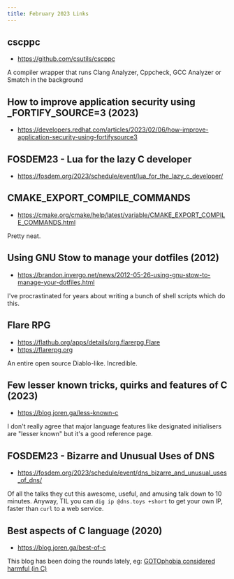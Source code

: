 ```yaml
---
title: February 2023 Links
---
```


## cscppc

* <https://github.com/csutils/cscppc>

A compiler wrapper that runs Clang Analyzer, Cppcheck, GCC Analyzer or Smatch in the background

## How to improve application security using _FORTIFY_SOURCE=3 (2023)

* <https://developers.redhat.com/articles/2023/02/06/how-improve-application-security-using-fortifysource3>

## FOSDEM23 - Lua for the lazy C developer

* <https://fosdem.org/2023/schedule/event/lua_for_the_lazy_c_developer/>

## CMAKE_EXPORT_COMPILE_COMMANDS

* <https://cmake.org/cmake/help/latest/variable/CMAKE_EXPORT_COMPILE_COMMANDS.html>

Pretty neat.

## Using GNU Stow to manage your dotfiles (2012)

* <https://brandon.invergo.net/news/2012-05-26-using-gnu-stow-to-manage-your-dotfiles.html>

I've procrastinated for years about writing a bunch of shell scripts which do this.

## Flare RPG

* <https://flathub.org/apps/details/org.flarerpg.Flare>
* <https://flarerpg.org>

An entire open source Diablo-like. Incredible.

## Few lesser known tricks, quirks and features of C (2023)

* <https://blog.joren.ga/less-known-c>

I don't really agree that major language features like designated initialisers are "lesser known" but it's a good reference page.

## FOSDEM23 - Bizarre and Unusual Uses of DNS

* <https://fosdem.org/2023/schedule/event/dns_bizarre_and_unusual_uses_of_dns/>

Of all the talks they cut this awesome, useful, and amusing talk down to 10 minutes. Anyway, TIL you can `dig ip @dns.toys +short` to get your own IP, faster than `curl` to a web service.

## Best aspects of C language (2020)

* <https://blog.joren.ga/best-of-c>

This blog has been doing the rounds lately, eg: [GOTOphobia considered harmful (in C)](https://blog.joren.ga/gotophobia-harmful)
